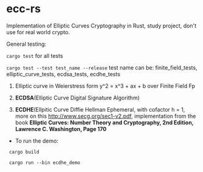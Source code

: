 # ecc-rs

Implementation of Elliptic Curves Cryptography in Rust, study project, don't use for real world crypto.

General testing: 

<code>cargo test</code> for all tests 

<code>cargo test --test test_name --release</code> test name can be: finite_field_tests, elliptic_curve_tests, ecdsa_tests, ecdhe_tests

1. Elliptic curve in Weierstress form y^2 = x^3 + ax + b over Finite Field Fp
2. <b>ECDSA</b>(Elliptic Curve Digital Signature Algorithm)

3. <b>ECDHE</b>(Ellpitic Curve Diffie Hellman Ephemeral,  with cofactor h = 1, more on this http://www.secg.org/sec1-v2.pdf,
   implementation from the book <b>Elliptic Curves: Number Theory and Cryptography, 2nd Edition, Lawrence C. Washington, Page 170</b> 

- To run the demo: 

<code> cargo build</code>

<code> cargo run --bin ecdhe_demo </code>

